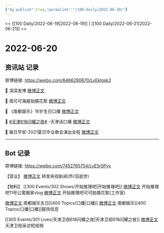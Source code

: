 ```yaml
---
{"dg-publish":true,"permalink":"/100-daily/2022-06-20/"}
---
```



<< [[100 Daily/2022-06-19\|2022-06-19]] | [[100 Daily/2022-06-21\|2022-06-21]] >>

# 2022-06-20

## 资讯站 记录

原博链接: https://weibo.com/6466290670/LyEklgsk3

🌟 深深发博 [微博正文](https://m.weibo.cn/6466290670/4782454496297301)

🌟 周可可海报拍摄花絮 [微博正文](https://m.weibo.cn/6466290670/4782521626136477)

🌟 《南都娱乐》16岁生日口播 [微博正文](https://m.weibo.cn/6466290670/4782457729061252)

🌟 [#天津618闪耀之夜#](https://s.weibo.com/weibo?q=%23%E5%A4%A9%E6%B4%A5618%E9%97%AA%E8%80%80%E4%B9%8B%E5%A4%9C%23) -天津话口播 [微博正文](https://m.weibo.cn/6466290670/4782472938393746)

🌟 每日早安-2021夏日毕业歌会演出全程
[微博正文](https://m.weibo.cn/6466290670/4782357959933992)

---
## Bot 记录

原博链接: https://weibo.com/7452765754/LyE5r0Pvv

【营业】
[微博正文](https://m.weibo.cn/1736988591/4782453136818306) 转发央视新闻(乔/羽逝世)

【物料】
[[300 Events/302 Shows/开始推理吧\|开始推理吧]]
[微博正文](https://m.weibo.cn/2162247381/4782435655223759) 开始推理吧11号公寓搬家vlog
[微博正文](https://m.weibo.cn/7478855230/4782520756867406) 开始推理吧可可拍摄花絮(工作室)

[微博正文](https://m.weibo.cn/1216431741/4782450667161304) 南都娱乐生日[[400 Topics/口播\|口播]]
[微博正文](https://m.weibo.cn/5917824491/4782478777124803) 南都娱乐[[400 Topics/口播\|口播]]服饰信息

[[300 Events/301 Lives/天津卫视618闪耀之夜\|天津卫视618闪耀之夜]]
[微博正文](https://m.weibo.cn/1905859287/4782465367151832) 天津卫视采访短视频
